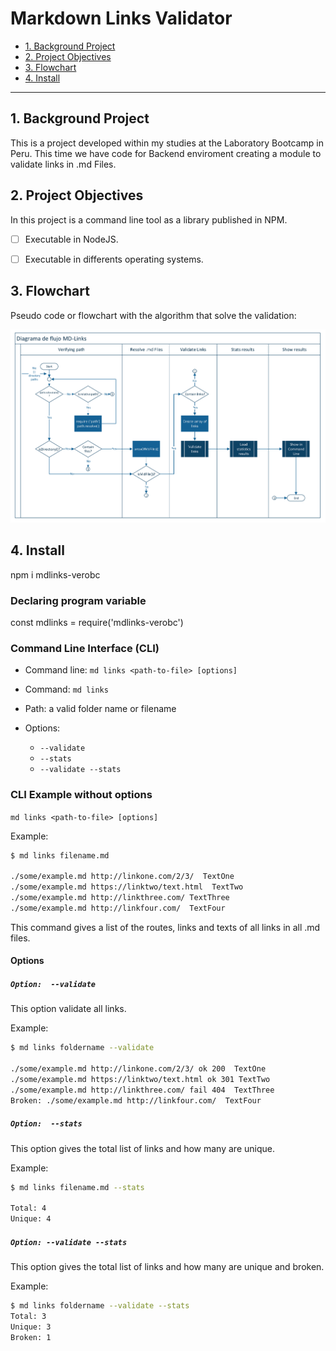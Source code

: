 # Markdown Links Validator

* [1. Background Project](#1-background)
* [2. Project Objectives](#2-objectives)
* [3. Flowchart](#3-flowchart)
* [4. Install](#4-install)


***

## 1. Background Project

This is a project developed within my studies at the Laboratory Bootcamp in Peru. 
This time we have code for Backend enviroment creating a module to validate links in .md Files.


## 2. Project Objectives

In this project is a command line tool as a library published in NPM.

* [ ] Executable in NodeJS.
* [ ] Executable in differents operating systems.


## 3. Flowchart

Pseudo code or flowchart with the algorithm that solve the validation:

![Responsive menu(400px)](./src/images/Flowchart_mdlinks.jpg)


## 4. Install

npm i mdlinks-verobc


### Declaring program variable

const mdlinks = require('mdlinks-verobc')


### Command Line Interface (CLI)

- Command line: `md links <path-to-file> [options]`

- Command:  `md links`
- Path: <path> a valid folder name or filename 
- Options:
    - `--validate` 
    - `--stats`
    - `--validate --stats` 


### CLI Example without options

`md links <path-to-file> [options]`

Example:

```sh
$ md links filename.md

./some/example.md http://linkone.com/2/3/  TextOne
./some/example.md https://linktwo/text.html  TextTwo
./some/example.md http://linkthree.com/ TextThree
./some/example.md http://linkfour.com/  TextFour
```
This command gives a list of the routes, links and texts of all links in all .md files.


#### Options

##### `Option:  --validate`

This option validate all links.

Example:

```sh
$ md links foldername --validate

./some/example.md http://linkone.com/2/3/ ok 200  TextOne
./some/example.md https://linktwo/text.html ok 301 TextTwo
./some/example.md http://linkthree.com/ fail 404  TextThree
Broken: ./some/example.md http://linkfour.com/  TextFour
```

##### `Option:  --stats`

This option gives the total list of links and how many are unique.

Example:

```sh
$ md links filename.md --stats

Total: 4
Unique: 4
```

##### `Option: --validate --stats`

This option gives the total list of links and how many are unique and broken.

Example:

```sh
$ md links foldername --validate --stats 
Total: 3
Unique: 3
Broken: 1
```
